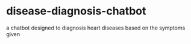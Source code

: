 # disease-diagnosis-chatbot
a chatbot  designed to diagnosis heart diseases based on the symptoms given
